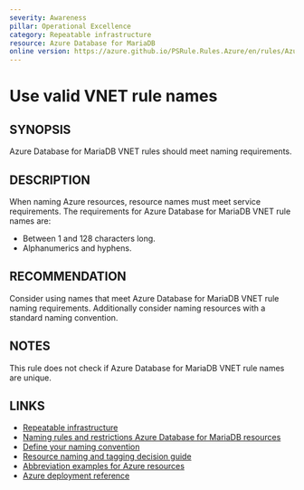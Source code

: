 ```yaml
---
severity: Awareness
pillar: Operational Excellence
category: Repeatable infrastructure
resource: Azure Database for MariaDB
online version: https://azure.github.io/PSRule.Rules.Azure/en/rules/Azure.MariaDB.VNETRuleName/
---
```


# Use valid VNET rule names

## SYNOPSIS

Azure Database for MariaDB VNET rules should meet naming requirements.

## DESCRIPTION

When naming Azure resources, resource names must meet service requirements.
The requirements for Azure Database for MariaDB VNET rule names are:

- Between 1 and 128 characters long.
- Alphanumerics and hyphens.

## RECOMMENDATION

Consider using names that meet Azure Database for MariaDB VNET rule naming requirements.
Additionally consider naming resources with a standard naming convention.

## NOTES

This rule does not check if Azure Database for MariaDB VNET rule names are unique.

## LINKS

- [Repeatable infrastructure](https://learn.microsoft.com/azure/architecture/framework/devops/automation-infrastructure)
- [Naming rules and restrictions Azure Database for MariaDB resources](https://learn.microsoft.com/azure/azure-resource-manager/management/resource-name-rules#microsoftdbformariadb)
- [Define your naming convention](https://learn.microsoft.com/azure/cloud-adoption-framework/ready/azure-best-practices/resource-naming)
- [Resource naming and tagging decision guide](https://learn.microsoft.com/azure/cloud-adoption-framework/ready/azure-best-practices/resource-naming-and-tagging-decision-guide)
- [Abbreviation examples for Azure resources](https://learn.microsoft.com/azure/cloud-adoption-framework/ready/azure-best-practices/resource-abbreviations)
- [Azure deployment reference](https://learn.microsoft.com/azure/templates/microsoft.dbformariadb/servers/virtualnetworkrules)
